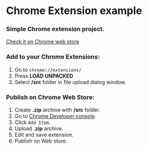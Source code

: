 # Chrome Extension example

### Simple Chrome extension project.

<a target="_blank" href="https://bit.ly/2GIadQ5" >Check it on Chrome web store</a>

### Add to your Chrome Extensions:

1. Go to `chrome://extensions/`
2. Press <b>LOAD UNPACKED</b>
3. Select <b>/src</b> folder in file upload dialog window.

### Publish on Chrome Web Store:

1. Create <b>.zip</b> archive with <b>/src</b> folder.
2. Go to <a target="_blank" href="https://chrome.google.com/webstore/devconsole" >Chrome Developer console<a/>.
3. Click `Add Item`.
4. Upload <b>.zip</b> archive.
5. Edit and save extension.
6. Publish on Web store.  
